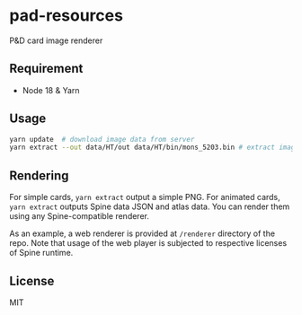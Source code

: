pad-resources
=============
P&D card image renderer

Requirement
-----------
- Node 18 & Yarn

Usage
-----
```sh
yarn update  # download image data from server
yarn extract --out data/HT/out data/HT/bin/mons_5203.bin # extract image data from a data file
```

Rendering
---------
For simple cards, `yarn extract` output a simple PNG. For animated cards,
`yarn extract` outputs Spine data JSON and atlas data. You can render them
using any Spine-compatible renderer.

As an example, a web renderer is provided at `/renderer` directory of the repo.
Note that usage of the web player is subjected to respective licenses of Spine
runtime.

License
-------
MIT
